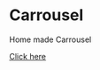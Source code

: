 # Carrousel
Home made Carrousel

[Click here](https://htmlpreview.github.io/?https://github.com/LaureBre/Carrousel/blob/master/index.html)
